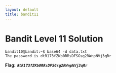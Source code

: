 ```yaml
---
layout: default
title: bandit11
---
```


# Bandit Level 11 Solution

```
bandit10@bandit:~$ base64 -d data.txt
The password is dtR173fZKb0RRsDFSGsg2RWnpNVj3qRr
```

**Flag:** ***`dtR173fZKb0RRsDFSGsg2RWnpNVj3qRr`*** 

